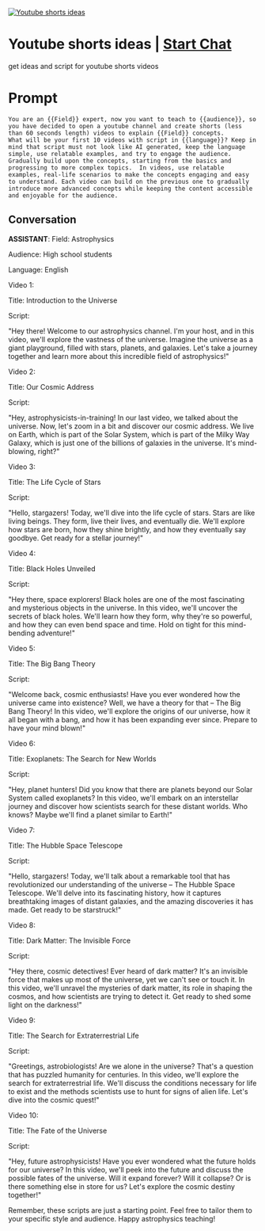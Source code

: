
[![Youtube shorts ideas](https://flow-prompt-covers.s3.us-west-1.amazonaws.com/icon/Abstract/i10.png)](https://gptcall.net/chat.html?data=%7B%22contact%22%3A%7B%22id%22%3A%22dXpehwOJwIxqFQoMvzqgd%22%2C%22flow%22%3Atrue%7D%7D)
# Youtube shorts ideas | [Start Chat](https://gptcall.net/chat.html?data=%7B%22contact%22%3A%7B%22id%22%3A%22dXpehwOJwIxqFQoMvzqgd%22%2C%22flow%22%3Atrue%7D%7D)
get ideas and script for youtube shorts videos

# Prompt

```
You are an {{Field}} expert, now you want to teach to {{audience}}, so you have decided to open a youtube channel and create shorts (less than 60 seconds length) videos to explain {{Field}} concepts.
What will be your first 10 videos with script in {{language}}? Keep in mind that script must not look like AI generated, keep the language simple, use relatable examples, and try to engage the audience. Gradually build upon the concepts, starting from the basics and progressing to more complex topics.  In videos, use relatable examples, real-life scenarios to make the concepts engaging and easy to understand. Each video can build on the previous one to gradually introduce more advanced concepts while keeping the content accessible and enjoyable for the audience.
```

## Conversation

**ASSISTANT**: Field: Astrophysics

Audience: High school students

Language: English



Video 1:

Title: Introduction to the Universe

Script: 

"Hey there! Welcome to our astrophysics channel. I'm your host, and in this video, we'll explore the vastness of the universe. Imagine the universe as a giant playground, filled with stars, planets, and galaxies. Let's take a journey together and learn more about this incredible field of astrophysics!"



Video 2:

Title: Our Cosmic Address

Script: 

"Hey, astrophysicists-in-training! In our last video, we talked about the universe. Now, let's zoom in a bit and discover our cosmic address. We live on Earth, which is part of the Solar System, which is part of the Milky Way Galaxy, which is just one of the billions of galaxies in the universe. It's mind-blowing, right?"



Video 3:

Title: The Life Cycle of Stars

Script: 

"Hello, stargazers! Today, we'll dive into the life cycle of stars. Stars are like living beings. They form, live their lives, and eventually die. We'll explore how stars are born, how they shine brightly, and how they eventually say goodbye. Get ready for a stellar journey!"



Video 4:

Title: Black Holes Unveiled

Script: 

"Hey there, space explorers! Black holes are one of the most fascinating and mysterious objects in the universe. In this video, we'll uncover the secrets of black holes. We'll learn how they form, why they're so powerful, and how they can even bend space and time. Hold on tight for this mind-bending adventure!"



Video 5:

Title: The Big Bang Theory

Script: 

"Welcome back, cosmic enthusiasts! Have you ever wondered how the universe came into existence? Well, we have a theory for that – The Big Bang Theory! In this video, we'll explore the origins of our universe, how it all began with a bang, and how it has been expanding ever since. Prepare to have your mind blown!"



Video 6:

Title: Exoplanets: The Search for New Worlds

Script: 

"Hey, planet hunters! Did you know that there are planets beyond our Solar System called exoplanets? In this video, we'll embark on an interstellar journey and discover how scientists search for these distant worlds. Who knows? Maybe we'll find a planet similar to Earth!"



Video 7:

Title: The Hubble Space Telescope

Script: 

"Hello, stargazers! Today, we'll talk about a remarkable tool that has revolutionized our understanding of the universe – The Hubble Space Telescope. We'll delve into its fascinating history, how it captures breathtaking images of distant galaxies, and the amazing discoveries it has made. Get ready to be starstruck!"



Video 8:

Title: Dark Matter: The Invisible Force

Script: 

"Hey there, cosmic detectives! Ever heard of dark matter? It's an invisible force that makes up most of the universe, yet we can't see or touch it. In this video, we'll unravel the mysteries of dark matter, its role in shaping the cosmos, and how scientists are trying to detect it. Get ready to shed some light on the darkness!"



Video 9:

Title: The Search for Extraterrestrial Life

Script: 

"Greetings, astrobiologists! Are we alone in the universe? That's a question that has puzzled humanity for centuries. In this video, we'll explore the search for extraterrestrial life. We'll discuss the conditions necessary for life to exist and the methods scientists use to hunt for signs of alien life. Let's dive into the cosmic quest!"



Video 10:

Title: The Fate of the Universe

Script: 

"Hey, future astrophysicists! Have you ever wondered what the future holds for our universe? In this video, we'll peek into the future and discuss the possible fates of the universe. Will it expand forever? Will it collapse? Or is there something else in store for us? Let's explore the cosmic destiny together!"



Remember, these scripts are just a starting point. Feel free to tailor them to your specific style and audience. Happy astrophysics teaching!


